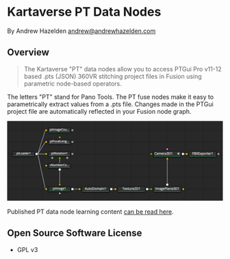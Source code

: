 # Kartaverse PT Data Nodes

By Andrew Hazelden <andrew@andrewhazelden.com>

## Overview

> The Kartaverse "PT" data nodes allow you to access PTGui Pro v11-12 based .pts (JSON) 360VR stitching project files in Fusion using parametric node-based operators. 

The letters "PT" stand for Pano Tools. The PT fuse nodes make it easy to parametrically extract values from a .pts file. Changes made in the PTGui project file are automatically reflected in your Fusion node graph.

![FBX Export](docs/Images/pt-nodes-splash.png)

Published PT data node learning content [can be read here](https://kartaverse.github.io/PT-Data-Nodes-Docs).

## Open Source Software License

- GPL v3

